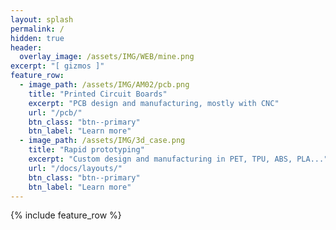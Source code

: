 ```yaml
---
layout: splash
permalink: /
hidden: true
header:
  overlay_image: /assets/IMG/WEB/mine.png
excerpt: "[ gizmos ]"
feature_row:
  - image_path: /assets/IMG/AM02/pcb.png
    title: "Printed Circuit Boards"
    excerpt: "PCB design and manufacturing, mostly with CNC"
    url: "/pcb/"
    btn_class: "btn--primary"
    btn_label: "Learn more"
  - image_path: /assets/IMG/3d_case.png
    title: "Rapid prototyping"
    excerpt: "Custom design and manufacturing in PET, TPU, ABS, PLA..."
    url: "/docs/layouts/"
    btn_class: "btn--primary"
    btn_label: "Learn more"  
---
```


{% include feature_row %}